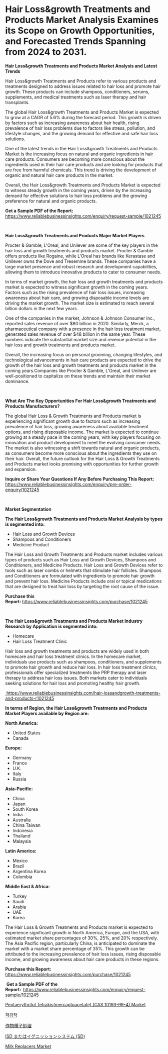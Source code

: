 <p><h1>Hair Loss&growth Treatments and Products Market Analysis Examines its Scope on Growth Opportunities, and Forecasted Trends Spanning from 2024 to 2031.</h1></p><p><strong>Hair Loss&growth Treatments and Products Market Analysis and Latest Trends</strong></p>
<p><p>Hair Loss&growth Treatments and Products refer to various products and treatments designed to address issues related to hair loss and promote hair growth. These products can include shampoos, conditioners, serums, supplements, and medical treatments such as laser therapy and hair transplants.</p><p>The global Hair Loss&growth Treatments and Products Market is expected to grow at a CAGR of 5.6% during the forecast period. This growth is driven by factors such as increasing awareness about hair health, rising prevalence of hair loss problems due to factors like stress, pollution, and lifestyle changes, and the growing demand for effective and safe hair loss solutions.</p><p>One of the latest trends in the Hair Loss&growth Treatments and Products Market is the increasing focus on natural and organic ingredients in hair care products. Consumers are becoming more conscious about the ingredients used in their hair care products and are looking for products that are free from harmful chemicals. This trend is driving the development of organic and natural hair care products in the market.</p><p>Overall, the Hair Loss&growth Treatments and Products Market is expected to witness steady growth in the coming years, driven by the increasing demand for effective solutions to hair loss problems and the growing preference for natural and organic products.</p></p>
<p><strong>Get a Sample PDF of the Report:&nbsp;</strong> <a href="https://www.reliablebusinessinsights.com/enquiry/request-sample/1021245">https://www.reliablebusinessinsights.com/enquiry/request-sample/1021245</a></p>
<p>&nbsp;</p>
<p><strong>Hair Loss&growth Treatments and Products Major Market Players</strong></p>
<p><p>Procter & Gamble, L'Oreal, and Unilever are some of the key players in the hair loss and growth treatments and products market. Procter & Gamble offers products like Rogaine, while L'Oreal has brands like Kerastase and Unilever owns the Dove and Tresemme brands. These companies have a large market presence and robust research and development capabilities, allowing them to introduce innovative products to cater to consumer needs.</p><p>In terms of market growth, the hair loss and growth treatments and products market is expected to witness significant growth in the coming years. Factors such as the rising prevalence of hair loss issues, increasing awareness about hair care, and growing disposable income levels are driving the market growth. The market size is estimated to reach several billion dollars in the next few years.</p><p>One of the companies in the market, Johnson & Johnson Consumer Inc., reported sales revenue of over $80 billion in 2020. Similarly, Merck, a pharmaceutical company with a presence in the hair loss treatment market, generated sales revenue of over $48 billion in the same year. These numbers indicate the substantial market size and revenue potential in the hair loss and growth treatments and products market.</p><p>Overall, the increasing focus on personal grooming, changing lifestyles, and technological advancements in hair care products are expected to drive the growth of the hair loss and growth treatments and products market in the coming years.Companies like Procter & Gamble, L'Oreal, and Unilever are well-positioned to capitalize on these trends and maintain their market dominance.</p></p>
<p>&nbsp;</p>
<p><strong>What Are The Key Opportunities For Hair Loss&growth Treatments and Products Manufacturers?</strong></p>
<p><p>The global Hair Loss & Growth Treatments and Products market is experiencing significant growth due to factors such as increasing prevalence of hair loss, growing awareness about available treatment options, and rising disposable income. The market is expected to continue growing at a steady pace in the coming years, with key players focusing on innovation and product development to meet the evolving consumer needs. The market is also witnessing a shift towards natural and organic products, as consumers become more conscious about the ingredients they use on their hair. Overall, the future outlook for the Hair Loss & Growth Treatments and Products market looks promising with opportunities for further growth and expansion.</p></p>
<p><strong>Inquire or Share Your Questions If Any Before Purchasing This Report:</strong> <a href="https://www.reliablebusinessinsights.com/enquiry/pre-order-enquiry/1021245">https://www.reliablebusinessinsights.com/enquiry/pre-order-enquiry/1021245</a></p>
<p>&nbsp;</p>
<p><strong>Market Segmentation</strong></p>
<p><strong>The Hair Loss&growth Treatments and Products Market Analysis by types is segmented into:</strong></p>
<p><ul><li>Hair Loss and Growth Devices</li><li>Shampoos and Conditioners</li><li>Medicine Product</li></ul></p>
<p><p>The Hair Loss and Growth Treatments and Products market includes various types of products such as Hair Loss and Growth Devices, Shampoos and Conditioners, and Medicine Products. Hair Loss and Growth Devices refer to tools such as laser combs or helmets that stimulate hair follicles. Shampoos and Conditioners are formulated with ingredients to promote hair growth and prevent hair loss. Medicine Products include oral or topical medications that are designed to treat hair loss by targeting the root cause of the issue.</p></p>
<p><strong>Purchase this Report:&nbsp;</strong><a href="https://www.reliablebusinessinsights.com/purchase/1021245">https://www.reliablebusinessinsights.com/purchase/1021245</a></p>
<p>&nbsp;</p>
<p><strong>The Hair Loss&growth Treatments and Products Market Industry Research by Application is segmented into:</strong></p>
<p><ul><li>Homecare</li><li>Hair Loss Treatment Clinic</li></ul></p>
<p><p>Hair loss and growth treatments and products are widely used in both homecare and hair loss treatment clinics. In the homecare market, individuals use products such as shampoos, conditioners, and supplements to promote hair growth and reduce hair loss. In hair loss treatment clinics, professionals offer specialized treatments like PRP therapy and laser therapy to address hair loss issues. Both markets cater to individuals seeking solutions for hair loss and promoting healthy hair growth.</p></p>
<p><a href="https://www.reliablebusinessinsights.com/hair-lossandgrowth-treatments-and-products-r1021245">&nbsp;https://www.reliablebusinessinsights.com/hair-lossandgrowth-treatments-and-products-r1021245</a></p>
<p><strong>In terms of Region, the Hair Loss&growth Treatments and Products Market Players available by Region are:</strong></p>
<p>
    <p> <strong> North America: </strong>
        <ul>
            <li>United States</li>
            <li>Canada</li>
        </ul>
        </p> 
    <p> <strong> Europe: </strong>
        <ul>
            <li>Germany</li>
            <li>France</li>
            <li>U.K.</li>
            <li>Italy</li>
            <li>Russia</li>
        </ul>
        </p> 
    <p> <strong> Asia-Pacific: </strong>
        <ul>
            <li>China</li>
            <li>Japan</li>
            <li>South Korea</li>
            <li>India</li>
            <li>Australia</li>
            <li>China Taiwan</li>
            <li>Indonesia</li>
            <li>Thailand</li>
            <li>Malaysia</li>
        </ul>
        </p> 
    <p> <strong> Latin America: </strong>
        <ul>
            <li>Mexico</li>
            <li>Brazil</li>
            <li>Argentina Korea</li>
            <li>Colombia</li>
        </ul>
        </p> 
    <p> <strong> Middle East & Africa: </strong>
        <ul>
            <li>Turkey</li>
            <li>Saudi</li>
            <li>Arabia</li>
            <li>UAE</li>
            <li>Korea</li>
        </ul>
    </p>
    </p>
<p><p>The Hair Loss & Growth Treatments and Products market is expected to experience significant growth in North America, Europe, and the USA, with estimated market share percentages of 30%, 25%, and 20% respectively. The Asia Pacific region, particularly China, is anticipated to dominate the market with a market share percentage of 35%. This growth can be attributed to the increasing prevalence of hair loss issues, rising disposable income, and growing awareness about hair care products in these regions.</p></p>
<p><strong>Purchase this Report: </strong><a href="https://www.reliablebusinessinsights.com/purchase/1021245">https://www.reliablebusinessinsights.com/purchase/1021245</a></p>
<p>&nbsp;<strong>Get a Sample PDF of the Report:&nbsp;&nbsp;</strong><a href="https://www.reliablebusinessinsights.com/enquiry/request-sample/1021245">https://www.reliablebusinessinsights.com/enquiry/request-sample/1021245</a></p>
<p><strong></strong></p>
<p><p><a href="https://github.com/gladysalidde/Market-Research-Report-List-1/blob/main/pentaerythritol-tetrakismercaptoacetate-cas-10193-99-4-market.md">Pentaerythritol Tetrakis(mercaptoacetate) (CAS 10193-99-4) Market</a></p><p><a href="https://github.com/apple8975768/Market-Research-Report-List-1/blob/main/788088180808.md">저감작</a></p><p><a href="https://github.com/HershelKris/Market-Research-Report-List-1/blob/main/131321287929.md">作物種子処理</a></p><p><a href="https://github.com/CarlieShields/Market-Research-Report-List-1/blob/main/307857487928.md">ISD またはイグニッションシステム (SD)</a></p><p><a href="https://github.com/dimitrishawkinswaynenp91rgz/Market-Research-Report-List-2/blob/main/milk-replacers-market.md">Milk Replacers Market</a></p></p>